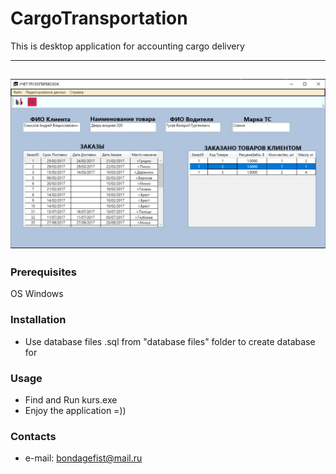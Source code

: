 # CargoTransportation
This is desktop application for accounting cargo delivery


---
<a href="https://github.com/dubovsky/CargoTransportation/blob/master/cargotransport.jpg"><img src="https://github.com/dubovsky/CargoTransportation/blob/master/cargotransport.jpg" /></a>
---

### Prerequisites
OS Windows

### Installation
- Use database files .sql from "database files" folder to create database for <MS Sql server Express>


### Usage
- Find and Run kurs.exe
- Enjoy the application =))


### Contacts 
- e-mail: bondagefist@mail.ru
